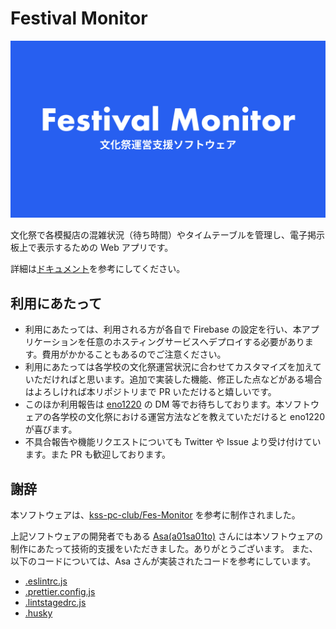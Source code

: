 # Festival Monitor

![festival monitor](./festival-monitor.png)

文化祭で各模擬店の混雑状況（待ち時間）やタイムテーブルを管理し、電子掲示板上で表示するための Web アプリです。

詳細は[ドキュメント](./docs/index.md)を参考にしてください。

## 利用にあたって

- 利用にあたっては、利用される方が各自で Firebase の設定を行い、本アプリケーションを任意のホスティングサービスへデプロイする必要があります。費用がかかることもあるのでご注意ください。
- 利用にあたっては各学校の文化祭運営状況に合わせてカスタマイズを加えていただければと思います。追加で実装した機能、修正した点などがある場合はよろしければ本リポジトリまで PR いただけると嬉しいです。
- このほか利用報告は [eno1220](https://twitter.com/1220_eno) の DM 等でお待ちしております。本ソフトウェアの各学校の文化祭における運営方法などを教えていただけると eno1220 が喜びます。
- 不具合報告や機能リクエストについても Twitter や Issue より受け付けています。また PR も歓迎しております。

## 謝辞

本ソフトウェアは、[kss-pc-club/Fes-Monitor](https://github.com/kss-pc-club/Fes-Monitor/tree/main) を参考に制作されました。

上記ソフトウェアの開発者でもある [Asa(a01sa01to)](https://github.com/a01sa01to) さんには本ソフトウェアの制作にあたって技術的支援をいただきました。ありがとうございます。
また、以下のコードについては、Asa さんが実装されたコードを参考にしています。

- [.eslintrc.js](./.eslintrc.js)
- [.prettier.config.js](./.prettier.config.js)
- [.lintstagedrc.js](./.lintstagedrc.js)
- [.husky](./.husky)
